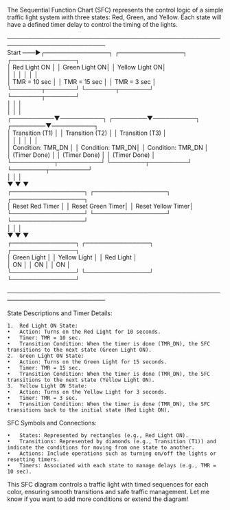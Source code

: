 The Sequential Function Chart (SFC) represents the control logic of a simple traffic light system with three states: Red, Green, and Yellow. Each state will have a defined timer delay to control the timing of the lights.

─────────────────────────────────────────────────────────────────────────  
 Start ───▶┌───────────────┐          ┌───────────────┐          ┌───────────────┐  
           │  Red Light ON │          │ Green Light ON│          │ Yellow Light ON│  
           │               │          │               │          │               │  
           │  TMR = 10 sec │          │  TMR = 15 sec │          │  TMR = 3 sec  │  
           └───────┬───────┘          └───────┬───────┘          └───────┬───────┘  
                   │                          │                          │  
                   │                          │                          │  
        ┌──────────▼──────────┐      ┌────────▼──────────┐      ┌────────▼──────────┐  
        │  Transition (T1)    │      │  Transition (T2)  │      │  Transition (T3)  │  
        │                     │      │                  │      │                  │  
        │  Condition: TMR_DN  │      │ Condition: TMR_DN│      │ Condition: TMR_DN │  
        │  (Timer Done)       │      │ (Timer Done)     │      │ (Timer Done)      │  
        └──────────┬──────────┘      └────────┬─────────┘      └────────┬─────────┘  
                   │                          │                          │  
                   ▼                          ▼                          ▼  
         ┌─────────────────┐        ┌─────────────────┐        ┌─────────────────┐  
         │ Reset Red Timer │        │ Reset Green Timer│       │ Reset Yellow Timer│  
         └─────────────────┘        └─────────────────┘        └─────────────────┘  
                   │                          │                          │  
                   ▼                          ▼                          ▼  
           ┌───────────────┐          ┌───────────────┐          ┌───────────────┐  
           │  Green Light  │          │ Yellow Light  │          │  Red Light   │  
           │     ON        │          │     ON        │          │     ON        │  
           └───────────────┘          └───────────────┘          └───────────────┘  

─────────────────────────────────────────────────────────────────────────  


State Descriptions and Timer Details:

	1.	Red Light ON State:
	•	Action: Turns on the Red Light for 10 seconds.
	•	Timer: TMR = 10 sec.
	•	Transition Condition: When the timer is done (TMR_DN), the SFC transitions to the next state (Green Light ON).
	2.	Green Light ON State:
	•	Action: Turns on the Green Light for 15 seconds.
	•	Timer: TMR = 15 sec.
	•	Transition Condition: When the timer is done (TMR_DN), the SFC transitions to the next state (Yellow Light ON).
	3.	Yellow Light ON State:
	•	Action: Turns on the Yellow Light for 3 seconds.
	•	Timer: TMR = 3 sec.
	•	Transition Condition: When the timer is done (TMR_DN), the SFC transitions back to the initial state (Red Light ON).

SFC Symbols and Connections:

	•	States: Represented by rectangles (e.g., Red Light ON).
	•	Transitions: Represented by diamonds (e.g., Transition (T1)) and indicate the conditions for moving from one state to another.
	•	Actions: Include operations such as turning on/off the lights or resetting timers.
	•	Timers: Associated with each state to manage delays (e.g., TMR = 10 sec).

This SFC diagram controls a traffic light with timed sequences for each color, ensuring smooth transitions and safe traffic management. Let me know if you want to add more conditions or extend the diagram!
